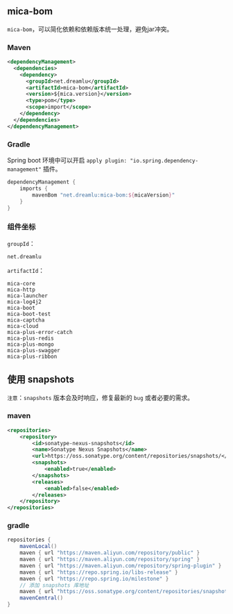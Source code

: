 ## mica-bom
`mica-bom`，可以简化依赖和依赖版本统一处理，避免jar冲突。

### Maven
```xml
<dependencyManagement> 
  <dependencies> 
    <dependency> 
      <groupId>net.dreamlu</groupId>
      <artifactId>mica-bom</artifactId>
      <version>${mica.version}</version>
      <type>pom</type>
      <scope>import</scope> 
    </dependency> 
  </dependencies> 
</dependencyManagement>
```

### Gradle
Spring boot 环境中可以开启 `apply plugin: "io.spring.dependency-management"` 插件。

```groovy
dependencyManagement {
    imports {
        mavenBom "net.dreamlu:mica-bom:${micaVersion}"
    }
}
```

### 组件坐标
`groupId`：
```text
net.dreamlu
```

`artifactId`：
```text
mica-core
mica-http
mica-launcher
mica-log4j2
mica-boot
mica-boot-test
mica-captcha
mica-cloud
mica-plus-error-catch
mica-plus-redis
mica-plus-mongo
mica-plus-swagger
mica-plus-ribbon
```

## 使用 snapshots

`注意`：`snapshots` 版本会及时响应，修复最新的 `bug` 或者必要的需求。

### maven
```xml
<repositories>
    <repository>
        <id>sonatype-nexus-snapshots</id>
        <name>Sonatype Nexus Snapshots</name>
        <url>https://oss.sonatype.org/content/repositories/snapshots/</url>
        <snapshots>
            <enabled>true</enabled>
        </snapshots>
        <releases>
            <enabled>false</enabled>
        </releases>
    </repository>
</repositories>
```

### gradle

```groovy
repositories {
    mavenLocal()
    maven { url "https://maven.aliyun.com/repository/public" }
    maven { url "https://maven.aliyun.com/repository/spring" }
    maven { url "https://maven.aliyun.com/repository/spring-plugin" }
    maven { url "https://repo.spring.io/libs-release" }
    maven { url "https://repo.spring.io/milestone" }
    // 添加 snapshots 库地址
    maven { url "https://oss.sonatype.org/content/repositories/snapshots" }
    mavenCentral()
}
```
